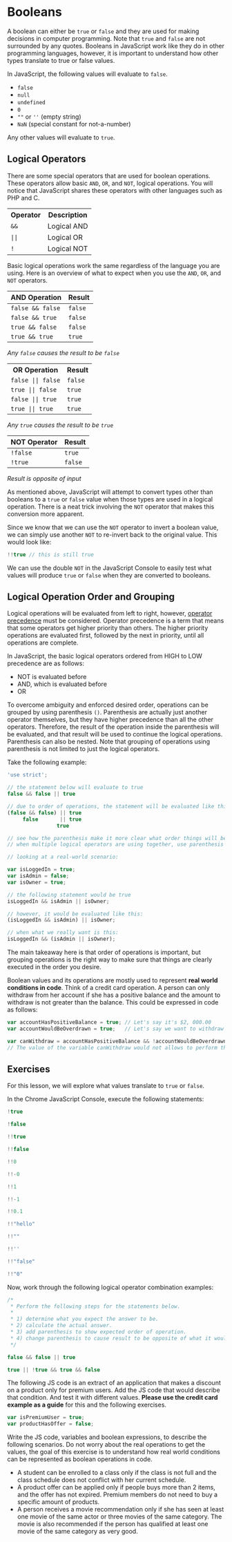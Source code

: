 # Booleans

A boolean can either be `true` or `false` and they are used for making decisions in computer programming. Note that `true` and `false` are not surrounded by any quotes. Booleans in JavaScript work like they do in other programming languages, however, it is important to understand how other types translate to true or false values.

In JavaScript, the following values will evaluate to `false`.

- `false`
- `null`
- `undefined`
- `0`
- `""` or `''` (empty string)
- `NaN` (special constant for not-a-number)

Any other values will evaluate to `true`.

## Logical Operators

There are some special operators that are used for boolean operations. These operators allow basic `AND`, `OR`, and `NOT`, logical operations. You will notice that JavaScript shares these operators with other languages such as PHP and C.

<table>
    <tr><th>Operator</th><th>Description</th></tr>
    <tr>
        <td><code>&&</code></td>
        <td>Logical AND</td>
    </tr>
    <tr>
        <td><code>||</code></td>
        <td>Logical OR</td>
    </tr>
    <tr>
        <td><code>!</code></td>
        <td>Logical NOT</td>
    </tr>
</table>

Basic logical operations work the same regardless of the language you are using. Here is an overview of what to expect when you use the `AND`, `OR`, and `NOT` operators.

|    AND Operation | Result  |
| ---------------- | ------  |
| `false && false` | `false` |
| `false && true`  | `false` |
| `true && false`  | `false` |
| `true && true`   | `true`  |

*Any `false` causes the result to be `false`*

<table>
    <tr><th>OR Operation</th><th>Result</th></tr>
    <tr>
        <td><code>false || false</code></td>
        <td><code>false</code></td>
    </tr>
    <tr>
        <td><code>true || false</code></td>
        <td><code>true</code></td>
    </tr>
    <tr>
        <td><code>false || true</code></td>
        <td><code>true</code></td>
    </tr>
    <tr>
        <td><code>true || true</code></td>
        <td><code>true</code></td>
    </tr>
</table>

*Any `true` causes the result to be `true`*

| NOT Operator | Result  |
| ------------ | ------  |
| `!false`     | `true`  |
| `!true`      | `false` |

*Result is opposite of input*

As mentioned above, JavaScript will attempt to convert types other than booleans to a `true` or `false` value when those types are used in a logical operation. There is a neat trick involving the `NOT` operator that makes this conversion more apparent.

Since we know that we can use the `NOT` operator to invert a boolean value, we can simply use another `NOT` to re-invert back to the original value. This would look like:

```js
!!true // this is still true
```

We can use the double `NOT` in the JavaScript Console to easily test what values will produce `true` or `false` when they are converted to booleans.

## Logical Operation Order and Grouping

Logical operations will be evaluated from left to right, however, [operator precedence](https://developer.mozilla.org/en-US/docs/Web/JavaScript/Reference/Operators/Operator_Precedence) must be considered. Operator precedence is a term that means that some operators get higher priority than others. The higher priority operations are evaluated first, followed by the next in priority, until all operations are complete.

In JavaScript, the basic logical operators ordered from HIGH to LOW precedence are as follows:

- NOT is evaluated before
- AND, which is evaluated before
- OR

To overcome ambiguity and enforced desired order, operations can be grouped by using parenthesis `()`. Parenthesis are actually just another operator themselves, but they have higher precedence than all the other operators. Therefore, the result of the operation inside the parenthesis will be evaluated, and that result will be used to continue the logical operations. Parenthesis can also be nested. Note that grouping of operations using parenthesis is not limited to just the logical operators.

Take the following example:

```js
'use strict';

// the statement below will evaluate to true
false && false || true

// due to order of operations, the statement will be evaluated like this:
(false && false) || true
     false       || true
                true

// see how the parenthesis make it more clear what order things will be evaluated in?
// when multiple logical operators are using together, use parenthesis to make things clear.

// looking at a real-world scenario:

var isLoggedIn = true;
var isAdmin = false;
var isOwner = true;

// the following statement would be true
isLoggedIn && isAdmin || isOwner;

// however, it would be evaluated like this:
(isLoggedIn && isAdmin) || isOwner;

// when what we really want is this:
isLoggedIn && (isAdmin || isOwner);

```

The main takeaway here is that order of operations is important, but grouping operations is the right way to make sure that things are clearly executed in the order you desire.

Boolean values and its operations are mostly used to represent **real world
conditions in code**. Think of a credit card operation. A person can only
withdraw from her account if she has a positive balance and the amount to
withdraw is not greater than the balance. This could be expressed in code as
follows:

```js
var accountHasPositiveBalance = true; // Let's say it's $2, 000.00
var accountWouldBeOverdrawn = true;   // Let's say we want to withdraw $2, 300.00

var canWithdraw = accountHasPositiveBalance && !accountWouldBeOverdrawn
// The value of the variable canWithdraw would not allows to perform this transaction
```

## Exercises

For this lesson, we will explore what values translate to `true` or `false`.

In the Chrome JavaScript Console, execute the following statements:

```js
!true

!false

!!true

!!false

!!0

!!-0

!!1

!!-1

!!0.1

!!"hello"

!!""

!!''

!!"false"

!!"0"
```

Now, work through the following logical operator combination examples:

```js
/*
 * Perform the following steps for the statements below.
 *
 * 1) determine what you expect the answer to be.
 * 2) calculate the actual answer.
 * 3) add parenthesis to show expected order of operation.
 * 4) change parenthesis to cause result to be opposite of what it would normally be.
 */

false && false || true

true || !true && true && false
```

The following JS code is an extract of an application that makes a discount on a
product only for premium users. Add the JS code that would describe that
condition. And test it with different values. **Please use the credit card
example as a guide** for this and the following exercises.

```js
var isPremiumUser = true;
var productHasOffer = false;
```

Write the JS code, variables and boolean expressions, to describe the following
scenarios. Do not worry about the real operations to get the values, the goal of
this exercise is to understand how real world conditions can be represented as
boolean operations in code.

* A student can be enrolled to a class only if the class is not full and the
  class schedule does not conflict with her current schedule.
* A product offer can be applied only if people buys more than 2 items, and the
  offer has not expired. Premium members do not need to buy a specific amount of
  products.
* A person receives a movie recommendation only if she has seen at least one
  movie of the same actor or three movies of the same category. The movie is
  also recommended if the person has qualified at least one movie of the same
  category as very good.
